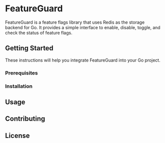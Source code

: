 # FeatureGuard
FeatureGuard is a feature flags library that uses Redis as the storage backend for Go. It provides a simple interface to enable, disable, toggle, and check the status of feature flags.

## Getting Started
These instructions will help you integrate FeatureGuard into your Go project.

### Prerequisites

### Installation

## Usage

## Contributing

## License
